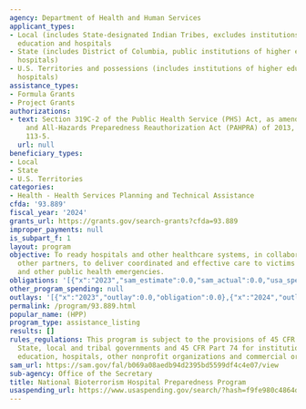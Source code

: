 ```yaml
---
agency: Department of Health and Human Services
applicant_types:
- Local (includes State-designated Indian Tribes, excludes institutions of higher
  education and hospitals
- State (includes District of Columbia, public institutions of higher education and
  hospitals)
- U.S. Territories and possessions (includes institutions of higher education and
  hospitals)
assistance_types:
- Formula Grants
- Project Grants
authorizations:
- text: Section 319C-2 of the Public Health Service (PHS) Act, as amended by the Pandemic
    and All-Hazards Preparedness Reauthorization Act (PAHPRA) of 2013, Public Law
    113-5.
  url: null
beneficiary_types:
- Local
- State
- U.S. Territories
categories:
- Health - Health Services Planning and Technical Assistance
cfda: '93.889'
fiscal_year: '2024'
grants_url: https://grants.gov/search-grants?cfda=93.889
improper_payments: null
is_subpart_f: 1
layout: program
objective: To ready hospitals and other healthcare systems, in collaboration with
  other partners, to deliver coordinated and effective care to victims of terrorism
  and other public health emergencies.
obligations: '[{"x":"2023","sam_estimate":0.0,"sam_actual":0.0,"usa_spending_actual":225673151.47},{"x":"2024","sam_estimate":0.0,"sam_actual":0.0,"usa_spending_actual":12432722.65},{"x":"2025","sam_estimate":0.0,"sam_actual":0.0,"usa_spending_actual":89995000.0}]'
other_program_spending: null
outlays: '[{"x":"2023","outlay":0.0,"obligation":0.0},{"x":"2024","outlay":5355366.14,"obligation":3694990.0},{"x":"2025","outlay":112947518.85,"obligation":90300000.0}]'
permalink: /program/93.889.html
popular_name: (HPP)
program_type: assistance_listing
results: []
rules_regulations: This program is subject to the provisions of 45 CFR Part 92 for
  State, local and tribal governments and 45 CFR Part 74 for institutions of higher
  education, hospitals, other nonprofit organizations and commercial organizations.
sam_url: https://sam.gov/fal/b069a08aedb94d2395bd5599df4c4e07/view
sub-agency: Office of the Secretary
title: National Bioterrorism Hospital Preparedness Program
usaspending_url: https://www.usaspending.gov/search/?hash=f9fe980c4864d557b6804e3a30e113d5
---
```

